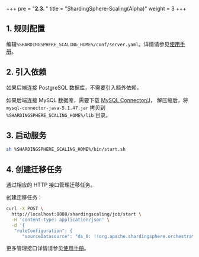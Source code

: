 +++
pre = "<b>2.3. </b>"
title = "ShardingSphere-Scaling(Alpha)"
weight = 3
+++

## 1. 规则配置

编辑`%SHARDINGSPHERE_SCALING_HOME%/conf/server.yaml`。详情请参见[使用手册](/cn/user-manual/shardingsphere-scaling/usage/)。

## 2. 引入依赖

如果后端连接 PostgreSQL 数据库，不需要引入额外依赖。

如果后端连接 MySQL 数据库，需要下载 [MySQL Connector/J](https://cdn.mysql.com//Downloads/Connector-J/mysql-connector-java-5.1.47.tar.gz)，
解压缩后，将 `mysql-connector-java-5.1.47.jar` 拷贝到 `%SHARDINGSPHERE_SCALING_HOME%/lib` 目录。

## 3. 启动服务

```bash
sh %SHARDINGSPHERE_SCALING_HOME%/bin/start.sh
```

## 4. 创建迁移任务

通过相应的 HTTP 接口管理迁移任务。

创建迁移任务：

```bash
curl -X POST \
  http://localhost:8888/shardingscaling/job/start \
  -H 'content-type: application/json' \
  -d '{
   "ruleConfiguration": {
      "sourceDatasource": "ds_0: !!org.apache.shardingsphere.orchestration.core.common.configuration.YamlDataSourceConfiguration\n  dataSourceClassName: com.zaxxer.hikari.HikariDataSource\n  props:\n    jdbcUrl: jdbc:mysql://127.0.0.1:3306/test?serverTimezone=UTC&useSSL=false\n    username: root\n    password: '\''123456'\'keyGenerateStrategy
```

更多管理接口详情请参见[使用手册](/cn/user-manual/shardingsphere-scaling/usage/)。
